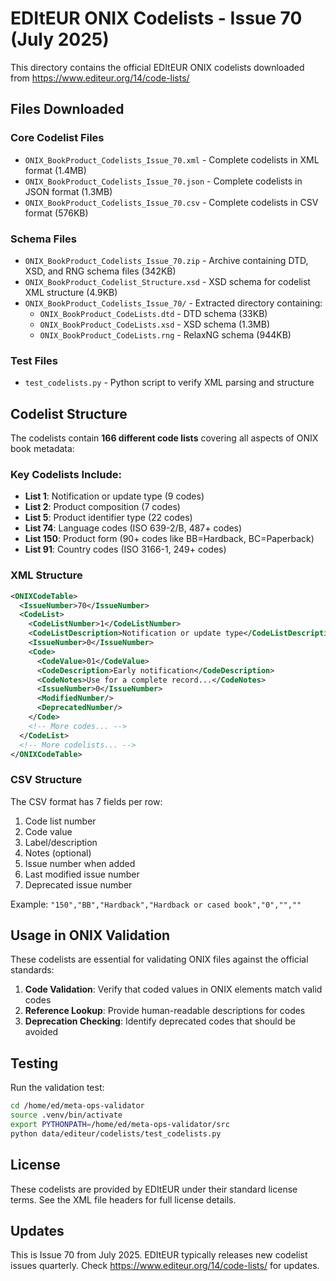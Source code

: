 # EDItEUR ONIX Codelists - Issue 70 (July 2025)

This directory contains the official EDItEUR ONIX codelists downloaded from https://www.editeur.org/14/code-lists/

## Files Downloaded

### Core Codelist Files
- `ONIX_BookProduct_Codelists_Issue_70.xml` - Complete codelists in XML format (1.4MB)
- `ONIX_BookProduct_Codelists_Issue_70.json` - Complete codelists in JSON format (1.3MB) 
- `ONIX_BookProduct_Codelists_Issue_70.csv` - Complete codelists in CSV format (576KB)

### Schema Files
- `ONIX_BookProduct_Codelists_Issue_70.zip` - Archive containing DTD, XSD, and RNG schema files (342KB)
- `ONIX_BookProduct_Codelist_Structure.xsd` - XSD schema for codelist XML structure (4.9KB)
- `ONIX_BookProduct_Codelists_Issue_70/` - Extracted directory containing:
  - `ONIX_BookProduct_CodeLists.dtd` - DTD schema (33KB)
  - `ONIX_BookProduct_CodeLists.xsd` - XSD schema (1.3MB)
  - `ONIX_BookProduct_CodeLists.rng` - RelaxNG schema (944KB)

### Test Files  
- `test_codelists.py` - Python script to verify XML parsing and structure

## Codelist Structure

The codelists contain **166 different code lists** covering all aspects of ONIX book metadata:

### Key Codelists Include:
- **List 1**: Notification or update type (9 codes)
- **List 2**: Product composition (7 codes)  
- **List 5**: Product identifier type (22 codes)
- **List 74**: Language codes (ISO 639-2/B, 487+ codes)
- **List 150**: Product form (90+ codes like BB=Hardback, BC=Paperback)
- **List 91**: Country codes (ISO 3166-1, 249+ codes)

### XML Structure
```xml
<ONIXCodeTable>
  <IssueNumber>70</IssueNumber>
  <CodeList>
    <CodeListNumber>1</CodeListNumber>
    <CodeListDescription>Notification or update type</CodeListDescription>
    <IssueNumber>0</IssueNumber>
    <Code>
      <CodeValue>01</CodeValue>
      <CodeDescription>Early notification</CodeDescription>
      <CodeNotes>Use for a complete record...</CodeNotes>
      <IssueNumber>0</IssueNumber>
      <ModifiedNumber/>
      <DeprecatedNumber/>
    </Code>
    <!-- More codes... -->
  </CodeList>
  <!-- More codelists... -->
</ONIXCodeTable>
```

### CSV Structure
The CSV format has 7 fields per row:
1. Code list number  
2. Code value
3. Label/description
4. Notes (optional)
5. Issue number when added
6. Last modified issue number  
7. Deprecated issue number

Example: `"150","BB","Hardback","Hardback or cased book","0","",""`

## Usage in ONIX Validation

These codelists are essential for validating ONIX files against the official standards:

1. **Code Validation**: Verify that coded values in ONIX elements match valid codes
2. **Reference Lookup**: Provide human-readable descriptions for codes
3. **Deprecation Checking**: Identify deprecated codes that should be avoided

## Testing

Run the validation test:
```bash
cd /home/ed/meta-ops-validator
source .venv/bin/activate
export PYTHONPATH=/home/ed/meta-ops-validator/src
python data/editeur/codelists/test_codelists.py
```

## License

These codelists are provided by EDItEUR under their standard license terms. See the XML file headers for full license details.

## Updates

This is Issue 70 from July 2025. EDItEUR typically releases new codelist issues quarterly. Check https://www.editeur.org/14/code-lists/ for updates.